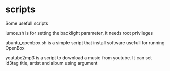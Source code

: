 scripts
=======

Some usefull scripts

lumos.sh is for setting the backlight parameter, it needs root privileges

ubuntu_openbox.sh is a simple script that install software usefull for running OpenBox

youtube2mp3 is a script to download a music from youtube. It can set id3tag title, artist and album using argument
